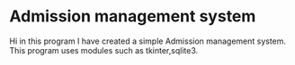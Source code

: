 # Admission management system
 Hi in this program I have created a simple Admission management system.
 This program uses modules such as tkinter,sqlite3.



